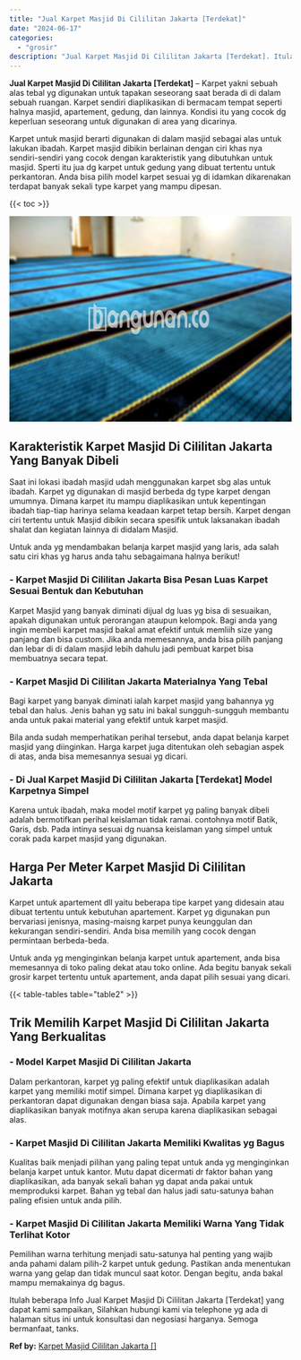 ```yaml
---
title: "Jual Karpet Masjid Di Cililitan Jakarta [Terdekat]"
date: "2024-06-17"
categories: 
  - "grosir"
description: "Jual Karpet Masjid Di Cililitan Jakarta [Terdekat]. Itulah beberapa Info Jual Karpet Masjid Di Cililitan Jakarta [Terdekat] yang dapat kami sampaikan, Sila..."
---
```


**Jual Karpet Masjid Di Cililitan Jakarta \[Terdekat\]** – Karpet yakni sebuah alas tebal yg digunakan untuk tapakan seseorang saat berada di di dalam sebuah ruangan. Karpet sendiri diaplikasikan di bermacam tempat seperti halnya masjid, apartement, gedung, dan lainnya. Kondisi itu yang cocok dg keperluan seseorang untuk digunakan di area yang dicarinya.

Karpet untuk masjid berarti digunakan di dalam masjid sebagai alas untuk lakukan ibadah. Karpet masjid dibikin berlainan dengan ciri khas nya sendiri-sendiri yang cocok dengan karakteristik yang dibutuhkan untuk masjid. Sperti itu jua dg karpet untuk gedung yang dibuat tertentu untuk perkantoran. Anda bisa pilih model karpet sesuai yg di idamkan dikarenakan terdapat banyak sekali type karpet yang mampu dipesan.

{{< toc >}}

![Jual Karpet Masjid Di Cililitan Jakarta [Terdekat]](/images/grosir-karpet-murah-24.png)

## Karakteristik Karpet Masjid Di Cililitan Jakarta Yang Banyak Dibeli

Saat ini lokasi ibadah masjid udah menggunakan karpet sbg alas untuk ibadah. Karpet yg digunakan di masjid berbeda dg type karpet dengan umumnya. Dimana karpet itu mampu diaplikasikan untuk kepentingan ibadah tiap-tiap harinya selama keadaan karpet tetap bersih. Karpet dengan ciri tertentu untuk Masjid dibikin secara spesifik untuk laksanakan ibadah shalat dan kegiatan lainnya di didalam Masjid.

Untuk anda yg mendambakan belanja karpet masjid yang laris, ada salah satu ciri khas yg harus anda tahu sebagaimana halnya berikut!

### \- Karpet Masjid Di Cililitan Jakarta Bisa Pesan Luas Karpet Sesuai Bentuk dan Kebutuhan

Karpet Masjid yang banyak diminati dijual dg luas yg bisa di sesuaikan, apakah digunakan untuk perorangan ataupun kelompok. Bagi anda yang ingin membeli karpet masjid bakal amat efektif untuk memliih size yang panjang dan bisa custom. Jika anda memesannya, anda bisa pilih panjang dan lebar di di dalam masjid lebih dahulu jadi pembuat karpet bisa membuatnya secara tepat.

### \- Karpet Masjid Di Cililitan Jakarta Materialnya Yang Tebal

Bagi karpet yang banyak diminati ialah karpet masjid yang bahannya yg tebal dan halus. Jenis bahan yg satu ini bakal sungguh-sungguh membantu anda untuk pakai material yang efektif untuk karpet masjid.

Bila anda sudah memperhatikan perihal tersebut, anda dapat belanja karpet masjid yang diinginkan. Harga karpet juga ditentukan oleh sebagian aspek di atas, anda bisa memesannya sesuai yg dicari.

### \- Di Jual Karpet Masjid Di Cililitan Jakarta \[Terdekat\] Model Karpetnya Simpel

Karena untuk ibadah, maka model motif karpet yg paling banyak dibeli adalah bermotifkan perihal keislaman tidak ramai. contohnya motif Batik, Garis, dsb. Pada intinya sesuai dg nuansa keislaman yang simpel untuk corak pada karpet masjid yang digunakan.

## Harga Per Meter Karpet Masjid Di Cililitan Jakarta

Karpet untuk apartement dll yaitu beberapa tipe karpet yang didesain atau dibuat tertentu untuk kebutuhan apartement. Karpet yg digunakan pun bervariasi jenisnya, masing-maisng karpet punya keunggulan dan kekurangan sendiri-sendiri. Anda bisa memilih yang cocok dengan permintaan berbeda-beda.

Untuk anda yg menginginkan belanja karpet untuk apartement, anda bisa memesannya di toko paling dekat atau toko online. Ada begitu banyak sekali grosir karpet tertentu untuk apartement, anda dapat pilih sesuai yang dicari.

{{< table-tables table="table2" >}}

## Trik Memilih Karpet Masjid Di Cililitan Jakarta Yang Berkualitas

### \- Model Karpet Masjid Di Cililitan Jakarta

Dalam perkantoran, karpet yg paling efektif untuk diaplikasikan adalah karpet yang memiliki motif simpel. Dimana karpet yg diaplikasikan di perkantoran dapat digunakan dengan biasa saja. Apabila karpet yang diaplikasikan banyak motifnya akan serupa karena diaplikasikan sebagai alas.

### \- Karpet Masjid Di Cililitan Jakarta Memiliki Kwalitas yg Bagus

Kualitas baik menjadi pilihan yang paling tepat untuk anda yg menginginkan belanja karpet untuk kantor. Mutu dapat dicermati dr faktor bahan yang diaplikasikan, ada banyak sekali bahan yg dapat anda pakai untuk memproduksi karpet. Bahan yg tebal dan halus jadi satu-satunya bahan paling efisien untuk anda pilih.

### \- Karpet Masjid Di Cililitan Jakarta Memiliki Warna Yang Tidak Terlihat Kotor

Pemilihan warna terhitung menjadi satu-satunya hal penting yang wajib anda pahami dalam pilih-2 karpet untuk gedung. Pastikan anda menentukan warna yang gelap dan tidak muncul saat kotor. Dengan begitu, anda bakal mampu memakainya dg bagus.

Itulah beberapa Info Jual Karpet Masjid Di Cililitan Jakarta \[Terdekat\] yang dapat kami sampaikan, Silahkan hubungi kami via telephone yg ada di halaman situs ini untuk konsultasi dan negosiasi harganya. Semoga bermanfaat, tanks.

**Ref by:**  [Karpet Masjid Cililitan Jakarta []](https://id.wikipedia.org/wiki/Karpet)
